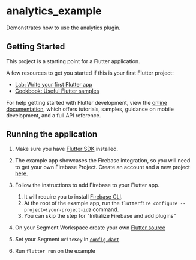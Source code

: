 # analytics_example

Demonstrates how to use the analytics plugin.

## Getting Started

This project is a starting point for a Flutter application.

A few resources to get you started if this is your first Flutter project:

- [Lab: Write your first Flutter app](https://docs.flutter.dev/get-started/codelab)
- [Cookbook: Useful Flutter samples](https://docs.flutter.dev/cookbook)

For help getting started with Flutter development, view the
[online documentation](https://docs.flutter.dev/), which offers tutorials,
samples, guidance on mobile development, and a full API reference.

## Running the application

1. Make sure you have [Flutter SDK](https://docs.flutter.dev/get-started/install) installed.

2. The example app showcases the Firebase integration, so you will need to get your own Firebase Project. Create an account and a new project [here](https://firebase.google.com/).

3. Follow the instructions to add Firebase to your Flutter app. 
   1. It will require you to install [Firebase CLI](https://firebase.google.com/docs/cli?hl=en&authuser=1#install_the_firebase_cli).
   2. At the root of the example app, run the `flutterfire configure --project={your-project-id}` command.
   3. You can skip the step for "Initialize Firebase and add plugins"

4. On your Segment Workspace create your own [Flutter source](https://app.segment.com/{workspace-name}/sources/setup/flutter)
5. Set your Segment `WriteKey` in [`config.dart`](https://github.com/segmentio/analytics_flutter/blob/7a9c1f92d59b3520b9d1029045be6d80eaf1bad5/example/lib/config.dart#L1)
6. Run `flutter run` on the example

